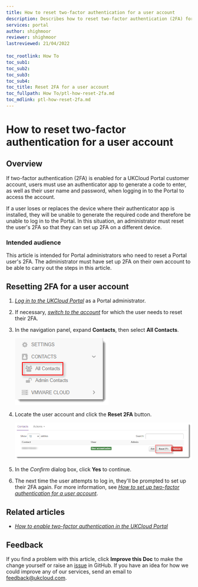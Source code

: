 ```yaml
---
title: How to reset two-factor authentication for a user account
description: Describes how to reset two-factor authentication (2FA) for a user account
services: portal
author: shighmoor
reviewer: shighmoor
lastreviewed: 21/04/2022

toc_rootlink: How To
toc_sub1:
toc_sub2:
toc_sub3:
toc_sub4:
toc_title: Reset 2FA for a user account
toc_fullpath: How To/ptl-how-reset-2fa.md
toc_mdlink: ptl-how-reset-2fa.md
---
```


# How to reset two-factor authentication for a user account

## Overview

If two-factor authentication (2FA) is enabled for a UKCloud Portal customer account, users must use an authenticator app to generate a code to enter, as well as their user name and password, when logging in to the Portal to access the account.

If a user loses or replaces the device where their authenticator app is installed, they will be unable to generate the required code and therefore be unable to log in to the Portal. In this situation, an administrator must reset the user's 2FA so that they can set up 2FA on a different device.

### Intended audience

This article is intended for Portal administrators who need to reset a Portal user's 2FA. The administrator must have set up 2FA on their own account to be able to carry out the steps in this article.

## Resetting 2FA for a user account

1. [*Log in to the UKCloud Portal*](ptl-gs.md#logging-in-to-the-ukcloud-portal) as a Portal administrator.

2. If necessary, [*switch to the account*](ptl-how-switch-account.md) for which the user needs to reset their 2FA.

3. In the navigation panel, expand **Contacts**, then select **All Contacts**.

   ![All contacts menu option in the UKCloud Portal](images/ptl-mnu-all-contacts.png)

4. Locate the user account and click the **Reset 2FA** button.

   ![Reset 2FA button](images/ptl-contact-reset-2fa.png)

5. In the *Confirm* dialog box, click **Yes** to continue.

6. The next time the user attempts to log in, they'll be prompted to set up their 2FA again. For more information, see [*How to set up two-factor authentication for a user account*](ptl-how-setup-2fa.md).

## Related articles

- [*How to enable two-factor authentication in the UKCloud Portal*](ptl-how-enable-2fa.md)

## Feedback

If you find a problem with this article, click **Improve this Doc** to make the change yourself or raise an [issue](https://github.com/UKCloud/documentation/issues) in GitHub. If you have an idea for how we could improve any of our services, send an email to <feedback@ukcloud.com>.
